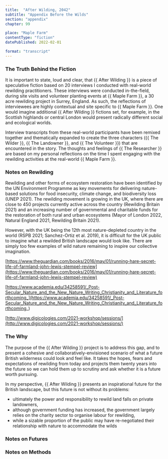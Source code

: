 ```yaml
---
title:  "After Wilding, 2042"
subtitle: "Appendix Before the Wilds"
section: "appendix"
chapter: 99

place: "Maple Farm"
contentType: "fiction"
datePublished: 2022-02-01

format: "transcript"
---
```


### The Truth Behind the Fiction

It is important to state, loud and clear, that {{ After Wilding }} is a piece of speculative fiction based on 20 interviews I conducted with real-world rewilding practitioners. These interviews were conducted in-the-field, during site visits and volunteer planting events at {{ Maple Farm }}, a 30 acre rewilding project in Surrey, England. As such, the reflections of interviewees are highly contextual and site specific to {{ Maple Farm }}. One would imagine additional {{ After Wilding }} fictions set, for example, in the Scottish highlands or central London would present radically different social and ecological worlds.

Interview transcripts from these real-world participants have been remixed together and thematically expanded to create the three characters ({{ The Wilder }}, {{ The Landowner }}, and {{ The Volunteer }}) that are encountered in the story. The thoughts and feelings of {{ The Researcher }} are based on my personal reflections on the time I spent engaging with the rewilding activities at the real-world {{ Maple Farm }}.


### Notes on Rewilding

Rewilding and other forms of ecosystem restoration have been identified by the UN Environment Programme as key movements for delivering nature-based solutions for food insecurity, climate change, and biodiversity loss (UNEP 2021). The rewilding movement is growing in the UK, where there are close to 450 projects currently active across the country (Rewilding Britain 2021) and an increasing number of governmental and charitable funds  for the restoration of both rural and urban ecosystems (Mayor of London 2022, Natural England 2021, Rewilding Britain 2021).

However, with the UK being the 12th most nature-depleted country in the world (RSPB 2021; Sanchez-Ortiz et al. 2019), it is difficult for the UK public to imagine what a rewilded British landscape would look like. There are simply too few examples of wild nature remaining to inspire our collective imagination. 

[https://www.theguardian.com/books/2016/may/01/running-hare-secret-life-of-farmland-john-lewis-stempel-review](https://www.theguardian.com/books/2016/may/01/running-hare-secret-life-of-farmland-john-lewis-stempel-review) 

[https://www.academia.edu/34258591/_Post-Secular_Nature_and_the_New_Nature_Writing_Christianity_and_Literature_forthcoming_](https://www.academia.edu/34258591/_Post-Secular_Nature_and_the_New_Nature_Writing_Christianity_and_Literature_forthcoming_) 

[http://www.digicologies.com/2021-workshop/sessions/](http://www.digicologies.com/2021-workshop/sessions/) 


### The Why

The purpose of the {{ After Wilding }} project is to address this gap, and to present a cohesive and collaboratively-envisioned scenario of what a future British wilderness could look and feel like. It takes the hopes, fears and expectations of rewilding from today and projects them twenty years into the future so we can hold them up to scrutiny and ask whether it is a future worth pursuing.

In my perspective, {{ After Wilding }} presents an inspirational future for the British landscape, but this future is not without its problems:



* ultimately the power and responsibility to rewild land falls on private landowners,
* although government funding has increased, the government largely relies on the charity sector to organise labour for rewilding,
* while a sizable proportion of the public may have re-negotiated their relationship with nature to accommodate the wilds


### Notes on Futures


### Notes on Methods